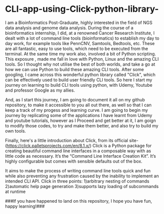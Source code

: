 # CLI-app-using-Click-python-library-

I am a Bioinformatics Post-Graduate, highly interested in the field of NGS data analysis and genome data analysis. During the course of a bioinformatics internship, I did, at a renowned Cancer Research Institute, I dealt with a lot of command line tools (bioinformatics) to establish my day to day work, for example tools like PennCNV, Samtools, Bedtools, etc. These are all fantastic, easy to use tools, which need to be executed from the terminal. At the same time my work also, involved a bit of Python scripting. This exposure , made me fall in love with Python, Linux and the amazing CLI tools. So I thought why not utilise the best of both worlds, and take a go at how we can use Python to build these amazing CLI tools. After some googling, I came across this wonderful python library called "Click", which can be effectively used to build user friendly CLI tools. So here I start my journey on learning to build CLI tools using python, with Udemy, Youtube and professor Google as my allies.

 And, as I start this journey, I am going to document it all on my github repository, to make it accessible to you all out there, as well so that I can keep a  track of my progess and learning curve. I am going to begin my journey by replicating some of the applications I have learnt from Udemy and youtube tutorials, however as I Proceed and get better at it, I am goign to modify those codes, to try and make them better, and also try to build my own tools. 

Finally, here's a little introduction about Click, from its official site- (https://click.palletsprojects.com/en/8.1.x/)
Click is a Python package for creating beautiful command line interfaces in a composable way with as little code as necessary. It’s the “Command Line Interface Creation Kit”. It’s highly configurable but comes with sensible defaults out of the box.

It aims to make the process of writing command line tools quick and fun while also preventing any frustration caused by the inability to implement an intended CLI API.
Click in three points:
1)arbitrary nesting of commands
2)automatic help page generation
3)supports lazy loading of subcommands at runtime

###If you have happened to land on this repository, I hope you have fun, happy learning!###



